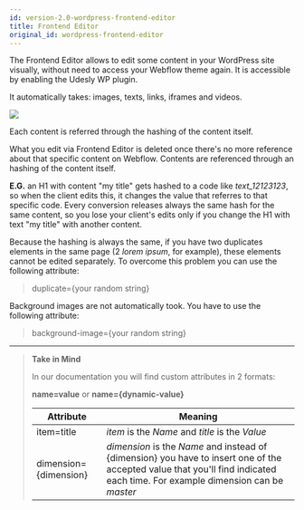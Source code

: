 ```yaml
---
id: version-2.0-wordpress-frontend-editor
title: Frontend Editor
original_id: wordpress-frontend-editor
---
```


The Frontend Editor allows to edit some content in your WordPress site visually, without need to access your Webflow theme again. It is accessible by enabling the Udesly WP plugin.

It automatically takes: images, texts, links, iframes and videos.

![](assets/frontend-editor-2.png)

Each content is referred through the hashing of the content itself.

What you edit via Frontend Editor is deleted once there's no more reference about that specific content on Webflow.
Contents are referenced through an hashing of the content itself. 

**E.G.** an H1 with content "my title" gets hashed to a code like *text_12123123*, so when the client edits this, it changes the value that referres to that specific code. Every conversion releases always the same hash for the same content, so you lose your client's edits only if you change the H1 with text "my title" with another content.

Because the hashing is always the same, if you have two duplicates elements in the same page (2 *lorem ipsum*, for example), these elements cannot be edited separately. To overcome this problem you can use the following attribute:

> duplicate={your random string}

Background images are not automatically took. You have to use the following attribute:

> background-image={your random string}


--------- 
> **Take in Mind**
>
> In our documentation you will find custom attributes in 2 formats:
>
> **name=value** or **name={dynamic-value}**
>
>
> **Attribute**             | **Meaning** | 
> -------------             | --------------- |
> | item=title              | *item* is the *Name* and *title* is the *Value* |
> | dimension={dimension}   | *dimension* is the *Name* and instead of {dimension} you have to insert one of the accepted value that you'll find indicated each time. For example dimension can be *master*|